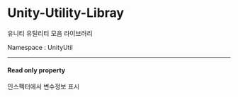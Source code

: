 # Unity-Utility-Libray
유니티 유틸리티 모음 라이브러리

Namespace : UnityUtil
<hr>
<h4>Read only property</h4>
인스펙터에서 변수정보 표시
